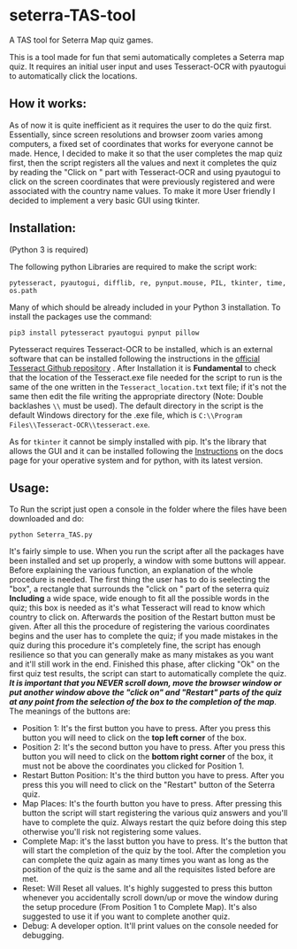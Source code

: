 # seterra-TAS-tool
A TAS tool for Seterra Map quiz games.

This is a tool made for fun that semi automatically completes a Seterra map quiz. It requires an initial user input and uses Tesseract-OCR with pyautogui to automatically click the locations.

## How it works:
As of now it is quite inefficient as it requires the user to do the quiz first. Essentially, since screen resolutions and browser zoom varies among computers, a fixed set of coordinates that works for everyone cannot be made. Hence, I decided to make it so that the user completes the map quiz first, then the script registers all the values and next it completes the quiz by reading the "Click on " part with Tesseract-OCR and using pyautogui to click on the screen coordinates that were previously registered and were associated with the country name values. To make it more User friendly I decided to implement a very basic GUI using tkinter.

## Installation:
(Python 3 is required)

The following python Libraries are required to make the script work: 
```
pytesseract, pyautogui, difflib, re, pynput.mouse, PIL, tkinter, time, os.path
```
Many of which should be already included in your Python 3 installation.
To install the packages use the command:
```
pip3 install pytesseract pyautogui pynput pillow
```
Pytesseract requires Tesseract-OCR to be installed, which is an external software that can be installed following the instructions in the [official Tesseract Github repository](https://github.com/tesseract-ocr/tesseract) .
After Installation it is **Fundamental** to check that the location of the Tesseract.exe file needed for the script to run is the same of the one written in the  `Tesseract_location.txt` text file; if it's not the same then edit the file writing the appropriate directory (Note: Double backlashes `\\` must be used). The default directory in the script is the default Windows directory for the .exe file, which is `C:\\Program Files\\Tesseract-OCR\\tesseract.exe`.

As for `tkinter` it cannot be simply installed with pip. It's the library that allows the GUI and it can be installed following the [Instructions](https://tkdocs.com/tutorial/install.html) on the docs page for your operative system and for python, with its latest version.

## Usage:
To Run the script just open a console in the folder where the files have been downloaded and do:
```
python Seterra_TAS.py
```
It's fairly simple to use. When you run the script after all the packages have been installed and set up properly, a window with some buttons will appear. Before explaining the various function, an explanation of the whole procedure is needed. The first thing the user has to do is seelecting the "box", a rectangle that surrounds the "click on " part of the seterra quiz **Including** a wide space, wide enough to fit all the possible words in the quiz; this box is needed as it's what Tesseract will read to know which country to click on. Afterwards the position of the Restart button must be given. After all this the procedure of registering the various coordinates begins and the user has to complete the quiz; if you made mistakes in the quiz during this procedure it's completely fine, the script has enough resilience so that you can generally make as many mistakes as you want and it'll still work in the end. Finished this phase, after clicking "Ok" on the first quiz test results, the script can start to automatically complete the quiz. ***It is important that you NEVER scroll down, move the browser window or put another window above the "click on" and "Restart" parts of the quiz at any point from the selection of the box to the completion of the map***. The meanings of the buttons are:
- Position 1: It's the first button you have to press. After you press this button you will need to click on the **top left corner** of the box.
- Position 2: It's the second button you have to press. After you press this button you will need to click on the **bottom right corner** of the box, it must not be above the coordinates you clicked for Position 1.
- Restart Button Position: It's the third button you have to press. After you press this you will need to click on the "Restart" button of the Seterra quiz.
- Map Places: It's the fourth button you have to press. After pressing this button the script will start registering the various quiz answers and you'll have to complete the quiz. Always restart the quiz before doing this step otherwise you'll risk not registering some values.
- Complete Map: it's the lasst button you have to press. It's the button that will start the completion of the quiz by the tool. After the completion you can complete the quiz again as many times you want as long as the position of the quiz is the same and all the requisites listed before are met.
- Reset: Will Reset all values. It's highly suggested to press this button whenever you accidentally scroll down/up or move the window during the setup procedure (From Position 1 to Complete Map). It's also suggested to use it if you want to complete another quiz.
- Debug: A developer option. It'll print values on the console needed for debugging.
